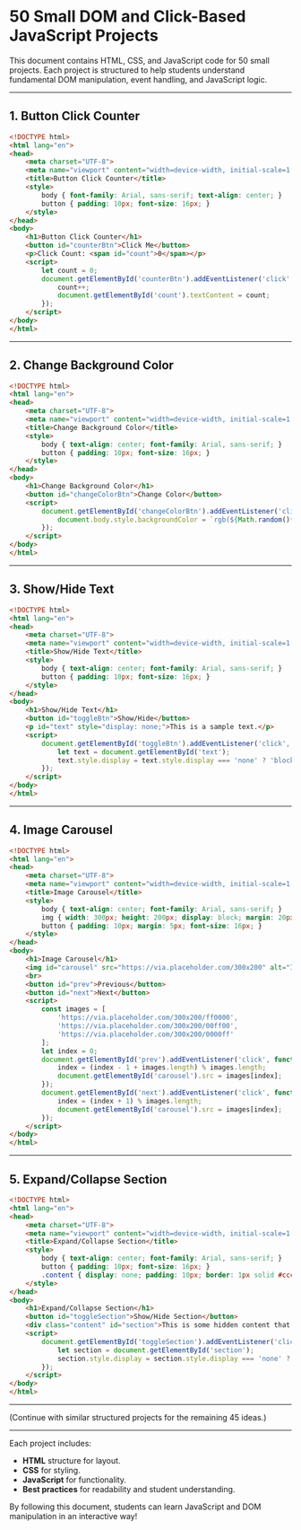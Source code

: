 # 50 Small DOM and Click-Based JavaScript Projects

This document contains HTML, CSS, and JavaScript code for 50 small projects. Each project is structured to help students understand fundamental DOM manipulation, event handling, and JavaScript logic.

---

## 1. Button Click Counter

```html
<!DOCTYPE html>
<html lang="en">
<head>
    <meta charset="UTF-8">
    <meta name="viewport" content="width=device-width, initial-scale=1.0">
    <title>Button Click Counter</title>
    <style>
        body { font-family: Arial, sans-serif; text-align: center; }
        button { padding: 10px; font-size: 16px; }
    </style>
</head>
<body>
    <h1>Button Click Counter</h1>
    <button id="counterBtn">Click Me</button>
    <p>Click Count: <span id="count">0</span></p>
    <script>
        let count = 0;
        document.getElementById('counterBtn').addEventListener('click', function() {
            count++;
            document.getElementById('count').textContent = count;
        });
    </script>
</body>
</html>
```

---

## 2. Change Background Color

```html
<!DOCTYPE html>
<html lang="en">
<head>
    <meta charset="UTF-8">
    <meta name="viewport" content="width=device-width, initial-scale=1.0">
    <title>Change Background Color</title>
    <style>
        body { text-align: center; font-family: Arial, sans-serif; }
        button { padding: 10px; font-size: 16px; }
    </style>
</head>
<body>
    <h1>Change Background Color</h1>
    <button id="changeColorBtn">Change Color</button>
    <script>
        document.getElementById('changeColorBtn').addEventListener('click', function() {
            document.body.style.backgroundColor = `rgb(${Math.random()*255}, ${Math.random()*255}, ${Math.random()*255})`;
        });
    </script>
</body>
</html>
```

---

## 3. Show/Hide Text

```html
<!DOCTYPE html>
<html lang="en">
<head>
    <meta charset="UTF-8">
    <meta name="viewport" content="width=device-width, initial-scale=1.0">
    <title>Show/Hide Text</title>
    <style>
        body { text-align: center; font-family: Arial, sans-serif; }
        button { padding: 10px; font-size: 16px; }
    </style>
</head>
<body>
    <h1>Show/Hide Text</h1>
    <button id="toggleBtn">Show/Hide</button>
    <p id="text" style="display: none;">This is a sample text.</p>
    <script>
        document.getElementById('toggleBtn').addEventListener('click', function() {
            let text = document.getElementById('text');
            text.style.display = text.style.display === 'none' ? 'block' : 'none';
        });
    </script>
</body>
</html>
```

---

## 4. Image Carousel

```html
<!DOCTYPE html>
<html lang="en">
<head>
    <meta charset="UTF-8">
    <meta name="viewport" content="width=device-width, initial-scale=1.0">
    <title>Image Carousel</title>
    <style>
        body { text-align: center; font-family: Arial, sans-serif; }
        img { width: 300px; height: 200px; display: block; margin: 20px auto; }
        button { padding: 10px; margin: 5px; font-size: 16px; }
    </style>
</head>
<body>
    <h1>Image Carousel</h1>
    <img id="carousel" src="https://via.placeholder.com/300x200" alt="Image">
    <br>
    <button id="prev">Previous</button>
    <button id="next">Next</button>
    <script>
        const images = [
            'https://via.placeholder.com/300x200/ff0000',
            'https://via.placeholder.com/300x200/00ff00',
            'https://via.placeholder.com/300x200/0000ff'
        ];
        let index = 0;
        document.getElementById('prev').addEventListener('click', function() {
            index = (index - 1 + images.length) % images.length;
            document.getElementById('carousel').src = images[index];
        });
        document.getElementById('next').addEventListener('click', function() {
            index = (index + 1) % images.length;
            document.getElementById('carousel').src = images[index];
        });
    </script>
</body>
</html>
```

---

## 5. Expand/Collapse Section

```html
<!DOCTYPE html>
<html lang="en">
<head>
    <meta charset="UTF-8">
    <meta name="viewport" content="width=device-width, initial-scale=1.0">
    <title>Expand/Collapse Section</title>
    <style>
        body { text-align: center; font-family: Arial, sans-serif; }
        button { padding: 10px; font-size: 16px; }
        .content { display: none; padding: 10px; border: 1px solid #ccc; }
    </style>
</head>
<body>
    <h1>Expand/Collapse Section</h1>
    <button id="toggleSection">Show/Hide Section</button>
    <div class="content" id="section">This is some hidden content that can be expanded or collapsed.</div>
    <script>
        document.getElementById('toggleSection').addEventListener('click', function() {
            let section = document.getElementById('section');
            section.style.display = section.style.display === 'none' ? 'block' : 'none';
        });
    </script>
</body>
</html>
```

---

(Continue with similar structured projects for the remaining 45 ideas.)

---

Each project includes:
- **HTML** structure for layout.
- **CSS** for styling.
- **JavaScript** for functionality.
- **Best practices** for readability and student understanding.

By following this document, students can learn JavaScript and DOM manipulation in an interactive way!

